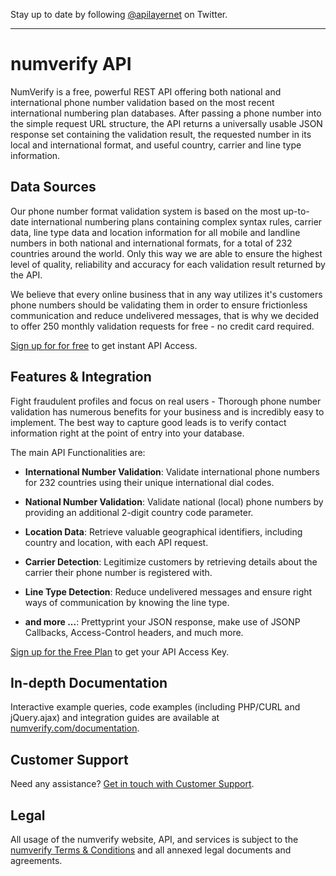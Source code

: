 Stay up to date by following [@apilayernet](https://twitter.com/apilayernet) on Twitter.
_________

# numverify API

NumVerify is a free, powerful REST API offering both national and international phone number validation based on the most recent international numbering plan databases. After passing a phone number into the simple request URL structure, the API returns a universally usable JSON response set containing the validation result, the requested number in its local and international format, and useful country, carrier and line type information.

## Data Sources

Our phone number format validation system is based on the most up-to-date international numbering plans containing complex syntax rules, carrier data, line type data and location information for all mobile and landline numbers in both national and international formats, for a total of 232 countries around the world. Only this way we are able to ensure the highest level of quality, reliability and accuracy for each validation result returned by the API.

We believe that every online business that in any way utilizes it's customers phone numbers should be validating them in order to ensure frictionless communication and reduce undelivered messages, that is why we decided to offer 250 monthly validation requests for free - no credit card required. 

[Sign up for for free](https://vatlayer.com/product) to get instant API Access.

## Features & Integration

Fight fraudulent profiles and focus on real users - Thorough phone number validation has numerous benefits for your business and is incredibly easy to implement. The best way to capture good leads is to verify contact information right at the point of entry into your database.

The main API Functionalities are:

* **International Number Validation**:
Validate international phone numbers for 232 countries using their unique international dial codes.

* **National Number Validation**:
Validate national (local) phone numbers by providing an additional 2-digit country code parameter.

* **Location Data**:
Retrieve valuable geographical identifiers, including country and location, with each API request.

* **Carrier Detection**:
Legitimize customers by retrieving details about the carrier their phone number is registered with.

* **Line Type Detection**:
Reduce undelivered messages and ensure right ways of communication by knowing the line type.

* **and more ...**:
Prettyprint your JSON response, make use of JSONP Callbacks, Access-Control headers, and much more.

[Sign up for the Free Plan](https://numverify.com/product) to get your API Access Key.

## In-depth Documentation

Interactive example queries, code examples (including PHP/CURL and jQuery.ajax) and integration guides are available at [numverify.com/documentation](https://numverify.com/documentation).

## Customer Support
Need any assistance? [Get in touch with Customer Support](mailto:support@apilayer.net?subject=[numverify]).

## Legal

All usage of the numverify website, API, and services is subject to the [numverify Terms & Conditions](https://numverify.com/terms) and all annexed legal documents and agreements.
